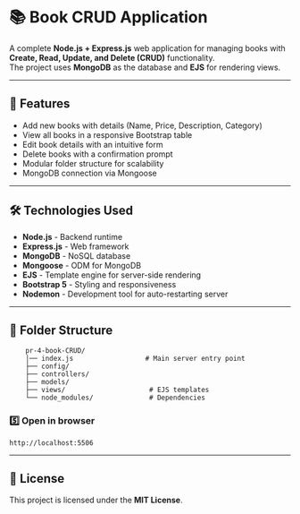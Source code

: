 # 📚 Book CRUD Application

A complete **Node.js + Express.js** web application for managing books with **Create, Read, Update, and Delete (CRUD)** functionality.  
The project uses **MongoDB** as the database and **EJS** for rendering views.

---
## 🚀 Features
- Add new books with details (Name, Price, Description, Category)
- View all books in a responsive Bootstrap table
- Edit book details with an intuitive form
- Delete books with a confirmation prompt
- Modular folder structure for scalability
- MongoDB connection via Mongoose

---

## 🛠 Technologies Used
- **Node.js** - Backend runtime
- **Express.js** - Web framework
- **MongoDB** - NoSQL database
- **Mongoose** - ODM for MongoDB
- **EJS** - Template engine for server-side rendering
- **Bootstrap 5** - Styling and responsiveness
- **Nodemon** - Development tool for auto-restarting server

---

## 📂 Folder Structure
```
    pr-4-book-CRUD/
    │── index.js                  # Main server entry point
    ├── config/
    ├── controllers/
    ├── models/
    ├── views/                     # EJS templates
    └── node_modules/              # Dependencies
```


### 5️⃣ Open in browser
```
http://localhost:5506
```

---

## 📜 License
This project is licensed under the **MIT License**.
